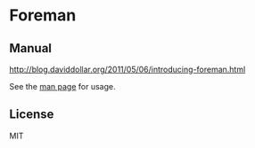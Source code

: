 # Foreman

## Manual

http://blog.daviddollar.org/2011/05/06/introducing-foreman.html

See the [man page](http://ddollar.github.com/foreman) for usage.

## License

MIT
